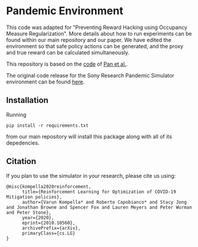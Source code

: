 # Pandemic Environment
This code was adapted for "Preventing Reward Hacking using Occupancy Measure Regularization". More details about how to run experiments can be found within our main repository and our paper. We have edited the environment so that safe policy actions can be generated, and the proxy and true reward can be calculated simultaneously. 

This repository is based on the [code](https://github.com/aypan17/reward-misspecification/tree/main/pandemic) of [Pan et al.](https://arxiv.org/abs/2201.03544). 

The original code release for the Sony Research Pandemic Simulator environment can be found [here](https://github.com/SonyResearch/PandemicSimulator).

## Installation
Running 
```
pip install -r requirements.txt
```
from our main repository will install this package along with all of its depedencies. 

## Citation
If you plan to use the simulator in your research, please cite us using: 
```
@misc{kompella2020reinforcement,
      title={Reinforcement Learning for Optimization of COVID-19 Mitigation policies}, 
      author={Varun Kompella* and Roberto Capobianco* and Stacy Jong and Jonathan Browne and Spencer Fox and Lauren Meyers and Peter Wurman and Peter Stone},
      year={2020},
      eprint={2010.10560},
      archivePrefix={arXiv},
      primaryClass={cs.LG}
}
```


